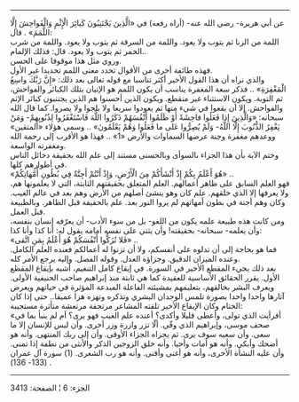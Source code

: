 ------------------------------------------------------------------------

عن أبي هريرة- رضي الله عنه- (أراه رفعه) في «الَّذِينَ يَجْتَنِبُونَ كَبائِرَ الْإِثْمِ
وَالْفَواحِشَ إِلَّا اللَّمَمَ» . قال:  
اللمة من الزنا ثم يتوب ولا يعود. واللمة من السرقة ثم يتوب ولا يعود.
واللمة من شرب الخمر ثم يتوب ولا يعود. قال: فذلك الإلمام..  
وروي مثل هذا موقوفا على الحسن.  
فهذه طائفة أخرى من الأقوال تحدد معنى اللمم تحديدا غير الأول.  
والذي نراه أن هذا القول الأخير أكثر تناسبا مع قوله تعالى بعد ذلك: «إِنَّ
رَبَّكَ واسِعُ الْمَغْفِرَةِ» .. فذكر سعة المغفرة يناسب أن يكون اللمم هو الإتيان
بتلك الكبائر والفواحش، ثم التوبة. ويكون الاستثناء غير منقطع. ويكون الذين
أحسنوا هم الذين يجتنبون كبائر الإثم والفواحش. إلا أن يقعوا في شيء منها
ثم يعودوا سريعا ولا يلجوا ولا يصروا. كما قال الله سبحانه: «وَالَّذِينَ إِذا
فَعَلُوا فاحِشَةً أَوْ ظَلَمُوا أَنْفُسَهُمْ ذَكَرُوا اللَّهَ فَاسْتَغْفَرُوا لِذُنُوبِهِمْ- وَمَنْ يَغْفِرُ
الذُّنُوبَ إِلَّا اللَّهُ- وَلَمْ يُصِرُّوا عَلى ما فَعَلُوا وَهُمْ يَعْلَمُونَ» .. وسمى هؤلاء
«المتقين» ووعدهم مغفرة وجنة عرضها السماوات والأرض «1» .. فهذا هو الأقرب
إلى رحمة الله ومغفرته الواسعة.  
وختم الآية بأن هذا الجزاء بالسوأى وبالحسنى مستند إلى علم الله بحقيقة
دخائل الناس في أطوارهم كلها.  
«هُوَ أَعْلَمُ بِكُمْ إِذْ أَنْشَأَكُمْ مِنَ الْأَرْضِ، وَإِذْ أَنْتُمْ أَجِنَّةٌ فِي بُطُونِ أُمَّهاتِكُمْ» ..  
فهو العلم السابق على ظاهر أعمالهم. العلم المتعلق بحقيقتهم الثابتة، التي
لا يعلمونها هم، ولا يعرفها إلا الذي خلقهم. علم كان وهو ينشئ أصلهم من
الأرض وهم بعد في عالم الغيب. وكان وهم أجنة في بطون أمهاتهم لم يروا النور
بعد. علم بالحقيقة قبل الظاهر. وبالطبيعة قبل العمل.  
ومن كانت هذه طبيعة علمه يكون من اللغو- بل من سوء الأدب- أن يعرّفه إنسان
بنفسه، وأن يعلمه- سبحانه- بحقيقته! وأن يثني على نفسه أمامه يقول له: أنا
كذا وأنا كذا:  
«فَلا تُزَكُّوا أَنْفُسَكُمْ هُوَ أَعْلَمُ بِمَنِ اتَّقى» ..  
فما هو بحاجة إلى أن تدلوه على أنفسكم، ولا أن تزنوا له أعمالكم فعنده
العلم الكامل. وعنده الميزان الدقيق. وجزاؤه العدل. وقوله الفصل. وإليه
يرجع الأمر كله.  
بعد ذلك يجيء المقطع الأخير في السورة. في إيقاع كامل التنغيم، أشبه بإيقاع
المقطع الأول. يقرر الحقائق الأساسية للعقيدة كما هي ثابتة منذ إبراهيم
صاحب الحنيفية الأولى. ويعرف البشر بخالقهم، بتعليمهم بمشيئته الفاعلة
المبدعة المؤثرة في حياتهم ويعرض آثارها واحدا واحدا بصورة تلمس الوجدان
البشري وتذكره وتهزه هزا عميقا.. حتى إذا كان الختام وكان الإيقاع الأخير
تلقته المشاعر مرتجفة مرتعشة متأثرة مستجيبة:  
«أفرأيت الذي تولى، وأعطى قليلا وأكدى؟ أعنده علم الغيب فهو يرى؟ أم لم
ينبأ بما في صحف موسى، وإبراهيم الذي وفّى. ألّا تزر وازرة وزر أخرى. وأن ليس
للإنسان إلا ما سعى. وأن سعيه سوف يرى. ثم يجزاه الجزاء الأوفى. وأن إلى
ربك المنتهى. وأنه هو أضحك وأبكى. وأنه هو أمات وأحيا. وأنه خلق الزوجين
الذكر والأنثى من نطفة إذا تمنى. وأن عليه النشأة الأخرى، وأنه هو أغنى
وأقنى. وأنه هو رب الشعرى. (1) سورة آل عمران (133- 136) .

------------------------------------------------------------------------

الجزء: 6 ¦ الصفحة: 3413
